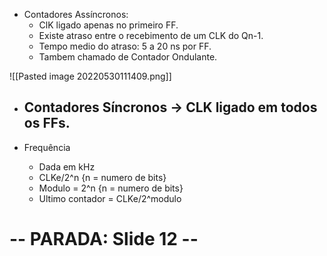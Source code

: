 - Contadores Assíncronos: 
	- ClK ligado apenas no primeiro FF.
	- Existe atraso entre o recebimento de um CLK do Qn-1.
	- Tempo medio do atraso: 5 a 20 ns por FF.
	- Tambem chamado de Contador Ondulante.

![[Pasted image 20220530111409.png]]

- Contadores Síncronos → CLK ligado em todos os FFs.
	- 


- Frequência
	- Dada em kHz
	- CLKe/2^n
			 {n = numero de bits}
	- Modulo = 2^n 
			{n = numero de bits}
	- Ultimo contador = CLKe/2^modulo

# -- PARADA: Slide 12 --
